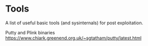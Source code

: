 # Tools

A list of useful basic tools (and sysinternals) for post exploitation.


Putty and Plink binaries
https://www.chiark.greenend.org.uk/~sgtatham/putty/latest.html

